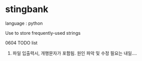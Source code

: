# stingbank

language : python

Use to store frequently-used strings

0604 TODO list

1. 파일 입출력시, 개행문자가 포함됨. 원인 파악 및 수정 필요는 내일....
